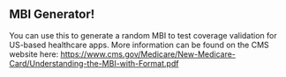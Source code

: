 ## MBI Generator!
You can use this to generate a random MBI to test coverage validation for US-based healthcare apps. More information can be found on the CMS website here: https://www.cms.gov/Medicare/New-Medicare-Card/Understanding-the-MBI-with-Format.pdf
